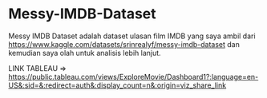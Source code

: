 # Messy-IMDB-Dataset
Messy IMDB Dataset adalah dataset ulasan film IMDB yang saya ambil dari https://www.kaggle.com/datasets/srinrealyf/messy-imdb-dataset dan kemudian saya olah untuk analisis lebih lanjut. 

LINK TABLEAU => https://public.tableau.com/views/ExploreMovie/Dashboard1?:language=en-US&:sid=&:redirect=auth&:display_count=n&:origin=viz_share_link 
